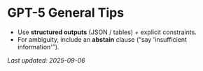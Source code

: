 # GPT-5 General Tips

- Use **structured outputs** (JSON / tables) + explicit constraints.
- For ambiguity, include an **abstain** clause (“say 'insufficient information'”).

_Last updated: 2025-09-06_
